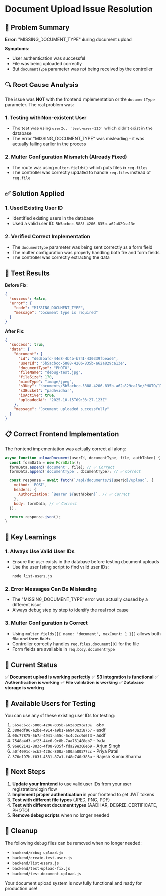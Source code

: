 # Document Upload Issue Resolution

## 🚨 Problem Summary

**Error**: "MISSING_DOCUMENT_TYPE" during document upload

**Symptoms**:

- User authentication was successful
- File was being uploaded correctly
- But `documentType` parameter was not being received by the controller

## 🔍 Root Cause Analysis

The issue was **NOT** with the frontend implementation or the `documentType` parameter. The real problem was:

### 1. **Testing with Non-existent User**

- The test was using `userId: 'test-user-123'` which didn't exist in the database
- The error "MISSING_DOCUMENT_TYPE" was misleading - it was actually failing earlier in the process

### 2. **Multer Configuration Mismatch** (Already Fixed)

- The route was using `multer.fields()` which puts files in `req.files`
- The controller was correctly updated to handle `req.files` instead of `req.file`

## ✅ Solution Applied

### 1. **Used Existing User ID**

- Identified existing users in the database
- Used a valid user ID: `5b5acbcc-5888-4206-835b-a62a829ca13e`

### 2. **Verified Correct Implementation**

- The `documentType` parameter was being sent correctly as a form field
- The multer configuration was properly handling both file and form fields
- The controller was correctly extracting the data

## 🧪 Test Results

**Before Fix**:

```json
{
  "success": false,
  "error": {
    "code": "MISSING_DOCUMENT_TYPE",
    "message": "Document type is required"
  }
}
```

**After Fix**:

```json
{
  "success": true,
  "data": {
    "document": {
      "id": "d6d3bafd-44e8-4b4b-b741-430339fbead6",
      "userId": "5b5acbcc-5888-4206-835b-a62a829ca13e",
      "documentType": "PHOTO",
      "fileName": "debug-test.jpg",
      "fileSize": 170,
      "mimeType": "image/jpeg",
      "s3Key": "documents/5b5acbcc-5888-4206-835b-a62a829ca13e/PHOTO/1760519006724_debug-test.jpg",
      "s3Bucket": "padhvidhar",
      "isActive": true,
      "uploadedAt": "2025-10-15T09:03:27.123Z"
    },
    "message": "Document uploaded successfully"
  }
}
```

## 📋 Correct Frontend Implementation

The frontend implementation was actually correct all along:

```javascript
async function uploadDocument(userId, documentType, file, authToken) {
  const formData = new FormData();
  formData.append('document', file); // ✅ Correct
  formData.append('documentType', documentType); // ✅ Correct

  const response = await fetch(`/api/documents/${userId}/upload`, {
    method: 'POST',
    headers: {
      Authorization: `Bearer ${authToken}`, // ✅ Correct
    },
    body: formData, // ✅ Correct
  });

  return response.json();
}
```

## 🔧 Key Learnings

### 1. **Always Use Valid User IDs**

- Ensure the user exists in the database before testing document uploads
- Use the user listing script to find valid user IDs:
  ```bash
  node list-users.js
  ```

### 2. **Error Messages Can Be Misleading**

- The "MISSING_DOCUMENT_TYPE" error was actually caused by a different issue
- Always debug step by step to identify the real root cause

### 3. **Multer Configuration is Correct**

- Using `multer.fields([{ name: 'document', maxCount: 1 }])` allows both file and form fields
- Controller correctly handles `req.files.document[0]` for the file
- Form fields are available in `req.body.documentType`

## 🎯 Current Status

✅ **Document upload is working perfectly**
✅ **S3 integration is functional**
✅ **Authentication is working**
✅ **File validation is working**
✅ **Database storage is working**

## 📝 Available Users for Testing

You can use any of these existing user IDs for testing:

1. `5b5acbcc-5888-4206-835b-a62a829ca13e` - abc
2. `380edf96-a2be-4914-a9b1-e6943a358757` - asdf
3. `00c77875-5b7a-4941-a55c-6c4c2cc9d6f3` - asdf
4. `7548a4d3-af23-44e6-9c8b-7aa761488eb7` - fsda
5. `96e62142-883c-4f08-935f-fda29e306e69` - Arjun Singh
6. `a0f4091c-ecb2-420c-800a-500aa80577cc` - Priya Patel
7. `376e197b-f03f-4531-87a1-f48e740c383a` - Rajesh Kumar Sharma

## 🚀 Next Steps

1. **Update your frontend** to use valid user IDs from your user registration/login flow
2. **Implement proper authentication** in your frontend to get JWT tokens
3. **Test with different file types** (JPEG, PNG, PDF)
4. **Test with different document types** (AADHAR, DEGREE_CERTIFICATE, PHOTO)
5. **Remove debug scripts** when no longer needed

## 🧹 Cleanup

The following debug files can be removed when no longer needed:

- `backend/debug-upload.js`
- `backend/create-test-user.js`
- `backend/list-users.js`
- `backend/test-upload-fix.js`
- `backend/test-document-upload.js`

Your document upload system is now fully functional and ready for production use!
